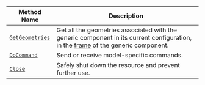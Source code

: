 <!-- prettier-ignore -->
| Method Name                                   | Description                              |
| --------------------------------------------- | ---------------------------------------- |
| [`GetGeometries`](/components/generic/#getgeometries) | Get all the geometries associated with the generic component in its current configuration, in the [frame](/mobility/frame-system/) of the generic component. |
| [`DoCommand`](/components/generic/#docommand) | Send or receive model-specific commands. |
| [`Close`](/components/generic/#close) | Safely shut down the resource and prevent further use. |
